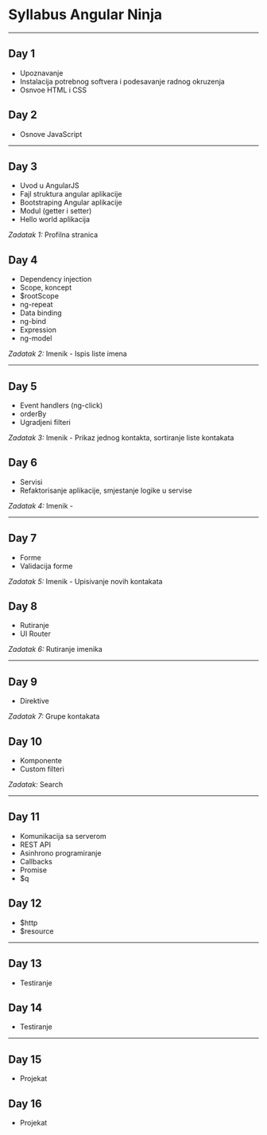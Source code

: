 # Syllabus Angular Ninja

---

## Day 1

* Upoznavanje
* Instalacija potrebnog softvera i podesavanje radnog okruzenja
* Osnvoe HTML i CSS

## Day 2

* Osnove JavaScript

---

## Day 3

* Uvod u AngularJS
* Fajl struktura angular aplikacije
* Bootstraping Angular aplikacije
* Modul (getter i setter)
* Hello world aplikacija

_Zadatak 1:_ Profilna stranica

## Day 4

* Dependency injection
* Scope, koncept
* $rootScope
* ng-repeat
* Data binding
* ng-bind
* Expression
* ng-model

_Zadatak 2:_ Imenik - Ispis liste imena

---

## Day 5

* Event handlers (ng-click)
* orderBy
* Ugradjeni filteri

_Zadatak 3:_ Imenik - Prikaz jednog kontakta, sortiranje liste kontakata

## Day 6

* Servisi
* Refaktorisanje aplikacije, smjestanje logike u servise

_Zadatak 4:_ Imenik -

---

## Day 7

* Forme
* Validacija forme

_Zadatak 5:_ Imenik - Upisivanje novih kontakata

## Day 8

* Rutiranje
* UI Router

_Zadatak 6:_ Rutiranje imenika

---

## Day 9

* Direktive

_Zadatak 7:_ Grupe kontakata

## Day 10

* Komponente
* Custom filteri

_Zadatak:_ Search

---
## Day 11

* Komunikacija sa serverom
* REST API
* Asinhrono programiranje
* Callbacks
* Promise
* $q

## Day 12

* $http
* $resource

---

## Day 13

* Testiranje


## Day 14

* Testiranje

---

## Day 15

* Projekat

## Day 16

* Projekat
